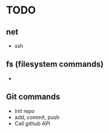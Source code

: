 # TODO

## net

- ssh

## fs (filesystem commands)

-

## Git commands

- Init repo
- add, commit, push
- Call github API
